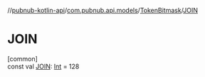 //[pubnub-kotlin-api](../../../index.md)/[com.pubnub.api.models](../index.md)/[TokenBitmask](index.md)/[JOIN](-j-o-i-n.md)

# JOIN

[common]\
const val [JOIN](-j-o-i-n.md): [Int](https://kotlinlang.org/api/latest/jvm/stdlib/kotlin/-int/index.html) = 128
